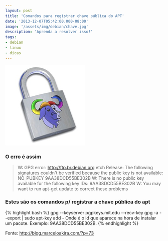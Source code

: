```yaml
---
layout: post
title: 'Comandos para registrar chave pública do APT'
date: '2013-12-07T05:42:00.000-08:00'
image: '/assets/img/debian/chave.jpg'
description: 'Aprenda a resolver isso!'
tags:
- debian
- linux
- dicas
---
```


![Comandos para registrar chave pública do APT](/assets/img/debian/chave.jpg "Aprenda a resolver isso!")

### O erro é assim

> W: GPG error: http://ftp.br.debian.org etch Release:  The following signatures couldn't be verified  because the public key is not available:  NO_PUBKEY 9AA38DCD55BE302B  W: There is no public key available for the following key IDs: 9AA38DCD55BE302B W: You may want to run apt-get update to correct these problems

### Estes são os comandos p/ registrar a chave pública do apt

{% highlight bash %}
gpg --keyserver pgpkeys.mit.edu --recv-key 
gpg -a --export  | sudo apt-key add - Onde  é o id que aparece na hora de instalar um pacote. Exemplo:  9AA38DCD55BE302B.
{% endhighlight %}

Fonte: http://blog.marceloakira.com/?p=73

<script async src="https://pagead2.googlesyndication.com/pagead/js/adsbygoogle.js"></script>

<!-- Informat -->
<ins class="adsbygoogle"
 style="display:block"
 data-ad-client="ca-pub-2838251107855362"
 data-ad-slot="2327980059"
 data-ad-format="auto"
 data-full-width-responsive="true"></ins>

<script>
(adsbygoogle = window.adsbygoogle || []).push({});
</script>



